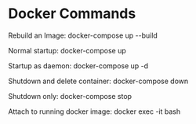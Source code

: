 # Docker Commands

Rebuild an Image:
    docker-compose up --build

Normal startup:
    docker-compose up

Startup as daemon:
    docker-compose up -d

Shutdown and delete container:
    docker-compose down

Shutdown only:
    docker-compose stop

Attach to running docker image:
    docker exec -it <container id or name> bash
